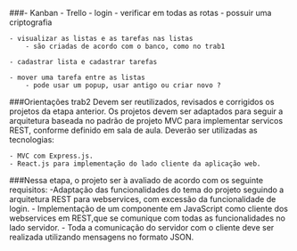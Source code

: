 ###- Kanban - Trello
    - login
        - verificar em todas as rotas
        - possuir uma criptografia

    - visualizar as listas e as tarefas nas listas
        - são criadas de acordo com o banco, como no trab1

    - cadastrar lista e cadastrar tarefas

    - mover uma tarefa entre as listas
        - pode usar um popup, usar antigo ou criar novo ?

###Orientações trab2
Devem ser reutilizados, revisados e corrigidos os projetos da etapa anterior. Os projetos devem ser adaptados para seguir a arquitetura baseada no padrão de projeto MVC para implementar servicos REST, conforme definido em sala de aula. Deverão ser utilizadas as tecnologias:

    - MVC com Express.js.
    - React.js para implementação do lado cliente da aplicação web.

###Nessa etapa, o projeto ser ́a avaliado de acordo com os seguinte requisitos:
    -Adaptação das funcionalidades do tema do projeto seguindo a arquitetura REST para webservices, com excessão da funcionalidade de login.
    - Implementação de um componente em JavaScript como cliente dos webservices em REST,que se comunique com todas as funcionalidades no lado servidor.
    - Toda a comunicação do servidor com o cliente deve ser realizada utilizando mensagens no formato JSON.
